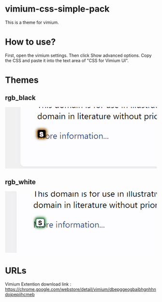 # vimium-css-simple-pack
This is a theme for vimium.

# How to use?
First, open the vimium settings.
Then click Show advanced options.
Copy the CSS and paste it into the text area of "CSS for Vimium UI".
# Themes
## rgb_black
![GIF](https://github.com/ZozonTeq/vimium-css/blob/main/image/rgbblack.gif)
## rgb_white
![GIF](https://github.com/ZozonTeq/vimium-css/blob/main/image/rgbwhite.gif)
# URLs
Vimium Extention download link : https://chrome.google.com/webstore/detail/vimium/dbepggeogbaibhgnhhndojpepiihcmeb

